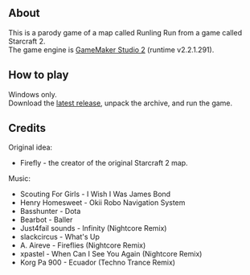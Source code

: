 About
-----
This is a parody game of a map called Runling Run from a game called Starcraft 2.<br/>
The game engine is [GameMaker Studio 2](https://www.yoyogames.com/gamemaker) (runtime v2.2.1.291).

How to play
-----
Windows only.<br/>
Download the [latest release](/../../releases), unpack the archive, and run the game.

Credits
-----
Original idea:
* Firefly - the creator of the original Starcraft 2 map.

Music:
* Scouting For Girls - I Wish I Was James Bond
* Henry Homesweet - Okii Robo Navigation System
* Basshunter - Dota
* Bearbot - Baller
* Just4fail sounds - Infinity (Nightcore Remix)
* slackcircus - What's Up
* A. Aireve - Fireflies (Nightcore Remix)
* xpastel - When Can I See You Again (Nightcore Remix)
* Korg Pa 900 - Ecuador (Techno Trance Remix)

